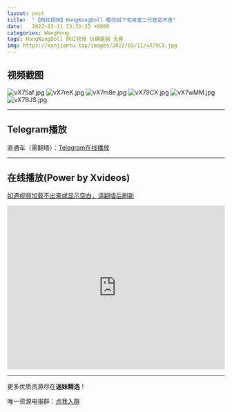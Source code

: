 ```yaml
---
layout: post
title:  "【网红视频】HongKongDoll 樱花树下宅男富二代狂追不舍"
date:   2022-03-11 13:31:22 +0800
categories: WangHong
tags: HongKongDoll 网红视频 玩偶姐姐 无套
img: https://kanjiantu.top/images/2022/03/11/vX79CX.jpg
---
```



## 视频截图

![vX75af.jpg](https://kanjiantu.top/images/2022/03/11/vX75af.jpg)
![vX7reK.jpg](https://kanjiantu.top/images/2022/03/11/vX7reK.jpg)
![vX7m8e.jpg](https://kanjiantu.top/images/2022/03/11/vX7m8e.jpg)
![vX79CX.jpg](https://kanjiantu.top/images/2022/03/11/vX79CX.jpg)
![vX7wMM.jpg](https://kanjiantu.top/images/2022/03/11/vX7wMM.jpg)
![vX7BJS.jpg](https://kanjiantu.top/images/2022/03/11/vX7BJS.jpg)


* * *
## Telegram播放

直通车（需翻墙）：[Telegram在线播放](https://t.me/mimeijingxuan/30)

* * *
## 在线播放(Power by Xvideos)
<u>如遇视频加载不出来或显示空白，请翻墙后刷新</u>

<iframe width="100%" height="380" src="https://www.xvideos.com/embedframe/68974109" frameborder="0" allowfullscreen> </iframe>

* * *
更多优质资源尽在**迷妹精选**！

唯一资源电报群：[点我入群](https://t.me/mimeijingxuan)



